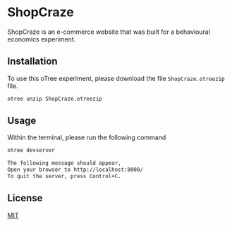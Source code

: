 # ShopCraze
ShopCraze is an e-commerce website that was built for a behavioural economics experiment.

## Installation
To use this oTree experiment, please download the file `ShopCraze.otreezip` file.

```bash
otree unzip ShopCraze.otreezip
```

## Usage
Within the terminal, please run the following command

```bash
otree devserver
```

```bash
The following message should appear,
Open your browser to http://localhost:8000/
To quit the server, press Control+C.
``` 

## License

[MIT](https://choosealicense.com/licenses/mit/)
